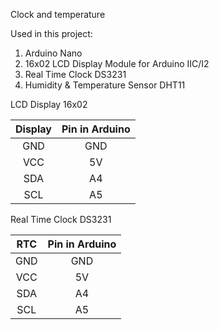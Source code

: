 Clock and temperature

Used in this project:
1. Arduino Nano
2. 16x02 LCD Display Module for Arduino IIC/I2 
3. Real Time Clock DS3231
4. Humidity & Temperature Sensor DHT11


LCD Display 16x02 

| Display | Pin in Arduino  |
| :-----: | :-: |
| GND | GND |
| VCC | 5V |
| SDA | A4 |
| SCL | A5 |


Real Time Clock DS3231

| RTC | Pin in Arduino  |
| :-----: | :-: |
| GND | GND |
| VCC | 5V |
| SDA | A4 |
| SCL | A5 |